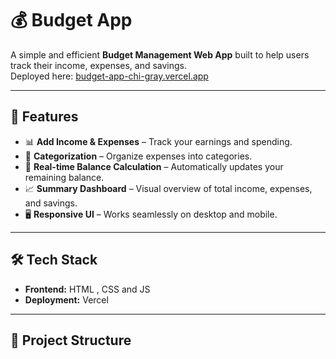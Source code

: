 # 💰 Budget App

A simple and efficient **Budget Management Web App** built to help users track their income, expenses, and savings.  
Deployed here: [budget-app-chi-gray.vercel.app](https://budget-app-chi-gray.vercel.app)

---

## 🚀 Features

- 📊 **Add Income & Expenses** – Track your earnings and spending.
- 📌 **Categorization** – Organize expenses into categories.
- 🔢 **Real-time Balance Calculation** – Automatically updates your remaining balance.
- 📈 **Summary Dashboard** – Visual overview of total income, expenses, and savings.
- 🖥️ **Responsive UI** – Works seamlessly on desktop and mobile.

---

## 🛠️ Tech Stack

- **Frontend:** HTML , CSS and JS 
- **Deployment:** Vercel  

---


## 📂 Project Structure

